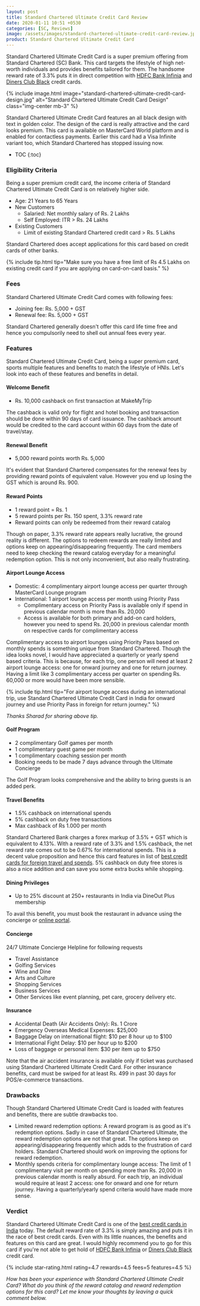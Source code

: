 ```yaml
---
layout: post
title: Standard Chartered Ultimate Credit Card Review
date: 2020-01-11 10:51 +0530
categories: [SC, Reviews]
image: /assets/images/standard-chartered-ultimate-credit-card-review.jpg
product: Standard Chartered Ultimate Credit Card
---
```


Standard Chartered Ultimate Credit Card is a super premium offering from Standard Chartered (SC) Bank. This card targets the lifestyle of high net-worth individuals and provides benefits tailored for them. The handsome reward rate of 3.3% puts it in direct competition with [HDFC Bank Infinia](/hdfc-bank-infinia-credit-card-review/) and [Diners Club Black](/hdfc-diners-club-black-credit-card-review/) credit cards.

{% include image.html image="standard-chartered-ultimate-credit-card-design.jpg" alt="Standard Chartered Ultimate Credit Card Design" class="img-center mb-3" %}

Standard Chartered Ultimate Credit Card features an all black design with text in golden color. The design of the card is really attractive and the card looks premium. This card is available on MasterCard World platform and is enabled for contactless payments. Earlier this card had a Visa Infinite variant too, which Standard Chartered has stopped issuing now.

<!-- prettier-ignore -->
* TOC
{:toc}

### Eligibility Criteria

Being a super premium credit card, the income criteria of Standard Chartered Ultimate Credit Card is on relatively higher side.

- Age: 21 Years to 65 Years
- New Customers
  - Salaried: Net monthly salary of Rs. 2 Lakhs
  - Self Employed: ITR > Rs. 24 Lakhs
- Existing Customers
  - Limit of existing Standard Chartered credit card > Rs. 5 Lakhs

Standard Chartered does accept applications for this card based on credit cards of other banks.

{% include tip.html tip="Make sure you have a free limit of Rs 4.5 Lakhs on existing credit card if you are applying on card-on-card basis." %}

### Fees

Standard Chartered Ultimate Credit Card comes with following fees:

- Joining fee: Rs. 5,000 + GST
- Renewal fee: Rs. 5,000 + GST

Standard Chartered generally doesn't offer this card life time free and hence you compulsorily need to shell out annual fees every year.

### Features

Standard Chartered Ultimate Credit Card, being a super premium card, sports multiple features and benefits to match the lifestyle of HNIs. Let's look into each of these features and benefits in detail.

#### Welcome Benefit

- Rs. 10,000 cashback on first transaction at MakeMyTrip

The cashback is valid only for flight and hotel booking and transaction should be done within 90 days of card issuance. The cashback amount would be credited to the card account within 60 days from the date of travel/stay.

#### Renewal Benefit

- 5,000 reward points worth Rs. 5,000

It's evident that Standard Chartered compensates for the renewal fees by providing reward points of equivalent value. However you end up losing the GST which is around Rs. 900.

#### Reward Points

- 1 reward point = Rs. 1
- 5 reward points per Rs. 150 spent, 3.3% reward rate
- Reward points can only be redeemed from their reward catalog

Though on paper, 3.3% reward rate appears really lucrative, the ground reality is different. The options to redeem rewards are really limited and options keep on appearing/disappearing frequently. The card members need to keep checking the reward catalog everyday for a meaningful redemption option. This is not only inconvenient, but also really frustrating.

#### Airport Lounge Access

- Domestic: 4 complimentary airport lounge access per quarter through MasterCard Lounge program
- International: 1 airport lounge access per month using Priority Pass
  - Complimentary access on Priority Pass is available only if spend in previous calendar month is more than Rs. 20,000
  - Access is available for both primary and add-on card holders, however you need to spend Rs. 20,000 in previous calendar month on respective cards for complimentary access

Complimentary access to airport lounges using Priority Pass based on monthly spends is something unique from Standard Chartered. Though the idea looks novel, I would have appreciated a quarterly or yearly spend based criteria. This is because, for each trip, one person will need at least 2 airport lounge access: one for onward journey and one for return journey. Having a limit like 3 complimentary access per quarter on spending Rs. 60,000 or more would have been more sensible.

{% include tip.html tip="For airport lounge access during an international trip, use Standard Chartered Ultimate Credit Card in India for onward journey and use Priority Pass in foreign for return journey." %}

_Thanks Sharad for sharing above tip._

#### Golf Program

- 2 complimentary Golf games per month
- 1 complimentary guest game per month
- 1 complimentary coaching session per month
- Booking needs to be made 7 days advance through the Ultimate Concierge

The Golf Program looks comprehensive and the ability to bring guests is an added perk.

#### Travel Benefits

- 1.5% cashback on international spends
- 5% cashback on duty free transactions
- Max cashback of Rs 1.000 per month

Standard Chartered Bank charges a forex markup of 3.5% + GST which is equivalent to 4.13%. With a reward rate of 3.3% and 1.5% cashback, the net reward rate comes out to be 0.67% for international spends. This is a decent value proposition and hence this card features in list of [best credit cards for foreign travel and spends](/best-credit-cards-in-india-with-low-forex-currency-markup-for-international-travel-spends/). 5% cashback on duty free stores is also a nice addition and can save you some extra bucks while shopping.

#### Dining Privileges

- Up to 25% discount at 250+ restaurants in India via DineOut Plus membership

To avail this benefit, you must book the restaurant in advance using the concierge or [online portal](https://scb.dineout.co.in/).

#### Concierge

24/7 Ultimate Concierge Helpline for following requests

- Travel Assistance
- Golfing Services
- Wine and Dine
- Arts and Culture
- Shopping Services
- Business Services
- Other Services like event planning, pet care, grocery delivery etc.

#### Insurance

- Accidental Death (Air Accidents Only): Rs. 1 Crore
- Emergency Overseas Medical Expenses: \$25,000
- Baggage Delay on international flight: $10 per 8 hour up to $100
- International Fight Delay: $10 per hour up to $200
- Loss of baggage or personal item: $30 per item up to $750

Note that the air accident insurance is available only if ticket was purchased using Standard Chartered Ultimate Credit Card. For other insurance benefits, card must be swiped for at least Rs. 499 in past 30 days for POS/e-commerce transactions.

### Drawbacks

Though Standard Chartered Ultimate Credit Card is loaded with features and benefits, there are subtle drawbacks too.

- Limited reward redemption options: A reward program is as good as it's redemption options. Sadly in case of Standard Chartered Ultimate, the reward redemption options are not that great. The options keep on appearing/disappearing frequently which adds to the frustration of card holders. Standard Chartered should work on improving the options for reward redemption.
- Monthly spends criteria for complimentary lounge access: The limit of 1 complimentary visit per month on spending more than Rs. 20,000 in previous calendar month is really absurd. For each trip, an individual would require at least 2 access: one for onward and one for return journey. Having a quarterly/yearly spend criteria would have made more sense.

### Verdict

Standard Chartered Ultimate Credit Card is one of the [best credit cards in India](/best-credit-cards-in-india-for-2020/) today. The default reward rate of 3.3% is simply amazing and puts it in the race of best credit cards. Even with its little nuances, the benefits and features on this card are great. I would highly recommend you to go for this card if you're not able to get hold of [HDFC Bank Infinia](/hdfc-bank-infinia-credit-card-review/) or [Diners Club Black](/hdfc-diners-club-black-credit-card-review/) credit card.

{% include star-rating.html rating=4.7 rewards=4.5 fees=5 features=4.5 %}

_How has been your experience with Standard Chartered Ultimate Credit Card? What do you think of the reward catalog and reward redemption options for this card? Let me know your thoughts by leaving a quick comment below._
